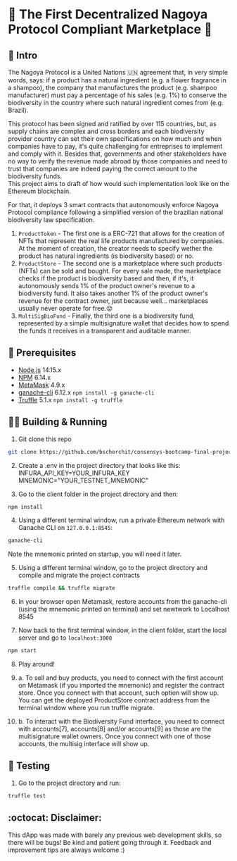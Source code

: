 # :deciduous_tree: The First Decentralized Nagoya Protocol Compliant Marketplace :deciduous_tree: 
## :book: Intro
The Nagoya Protocol is a United Nations :united_nations: agreement that, in very simple words, says: if a product has a natural ingredient (e.g. a flower fragrance in a shampoo), the company that manufactures the product (e.g. shampoo manufacturer) must pay a percentage of his sales (e.g. 1%) to conserve the biodiversity in the country where such natural ingredient comes from (e.g. Brazil).  
  
This protocol has been signed and ratified by over 115 countries, but, as supply chains are complex and cross borders and each biodiversity provider country can set their own specifications on how much and when companies have to pay, it's quite challenging for entreprises to implement and comply with it. Besides that, governments and other stakeholders have no way to verify the revenue made abroad by those companies and need to trust that companies are indeed paying the correct amount to the biodiversity funds.  
This project aims to draft of how would such implementation look like on the Ethereum blockchain.  
  
For that, it deploys 3 smart contracts that autonomously enforce Nagoya Protocol compliance following a simplified version of the brazilian national biodiversity law specification.   
1. `ProductToken` - The first one is a ERC-721 that allows for the creation of NFTs that represent the real life products manufactured by companies. At the moment of creation, the creator needs to specify wether the product has natural ingredients (is biodiversity based) or no.  
2. `ProductStore` - The second one is a marketplace where such products (NFTs) can be sold and bought. For every sale made, the marketplace checks if the product is biodiversity based and then, if it's, it autonomously sends 1% of the product owner's revenue to a biodiversity fund. It also takes another 1% of the product owner's revenue for the contract owner, just because well... marketplaces usually never operate for free.:stuck_out_tongue_winking_eye:  
3. `MultiSigBioFund` - Finally, the third one is a biodiversity fund, represented by a simple multisignature wallet that decides how to spend the funds it receives in a transparent and auditable manner.


## :electric_plug: Prerequisites

- [Node.js](https://nodejs.org) 14.15.x
- [NPM](https://npm.org) 6.14.x
- [MetaMask](https://metamask.io/) 4.9.x
- [ganache-cli](https://github.com/trufflesuite/ganache-cli) 6.12.x `npm install -g ganache-cli`
- [Truffle](https://truffleframework.com/) 5.1.x `npm install -g truffle`

## :woman_technologist: Building & Running

1. Git clone this repo 

```bash
git clone https://github.com/bschorchit/consensys-bootcamp-final-project.git
```

2. Create a .env in the project directory that looks like this:  
INFURA_API_KEY=YOUR_INFURA_KEY
MNEMONIC="YOUR_TESTNET_MNEMONIC"

3. Go to the client folder in the project directory and then:

```bash
npm install
```

4. Using a different terminal window, run a private Ethereum network with Ganache CLI on `127.0.0.1:8545`:

```bash
ganache-cli
```

Note the mnemonic printed on startup, you will need it later.

5. Using a different terminal window, go to the project directory and compile and migrate the project contracts

```bash
truffle compile && truffle migrate
```

6. In your browser open Metamask, restore accounts from the ganache-cli (using the mnemonic printed on terminal) and set newtwork to Localhost 8545

7. Now back to the first terminal window, in the client folder, start the local server and go to `localhost:3000`

```bash
npm start
```

8. Play around! 

9. a. To sell and buy products, you need to connect with the first account on Metamask (if you imported the mnemonic) and register the contract store. Once you connect with that account, such option will show up. You can get the deployed ProductStore contract address from the terminal window where you run truffle migrate.

9. b. To interact with the Biodiversity Fund interface, you need to connect with accounts[7], accounts[8] and/or accounts[9] as those are the multisignature wallet owners. Once you connect with one of those accounts, the multisig interface will show up. 


## :triangular_flag_on_post: Testing

1. Go to the project directory and run:

```bash
truffle test
```
  
## :octocat: Disclaimer: 
This dApp was made with barely any previous web development skills, so there will be bugs! Be kind and patient going through it.
Feedback and improvement tips are always welcome :)

